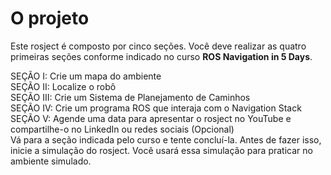 # O projeto

Este rosject é composto por cinco seções. Você deve realizar as quatro primeiras seções conforme indicado no
 curso **ROS Navigation in 5 Days**. 

SEÇÃO I: Crie um mapa do ambiente  
SEÇÃO II: Localize o robô  
SEÇÃO III: Crie um Sistema de Planejamento de Caminhos  
SEÇÃO IV: Crie um programa ROS que interaja com o Navigation Stack  
SEÇÃO V: Agende uma data para apresentar o rosject no YouTube e compartilhe-o no LinkedIn ou redes sociais (Opcional)  
Vá para a seção indicada pelo curso e tente concluí-la. Antes de fazer isso, inicie a simulação do rosject. Você usará essa simulação para praticar no ambiente simulado.